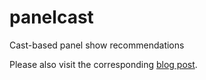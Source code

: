 # panelcast
Cast-based panel show recommendations

Please also visit the corresponding [blog post](http://lucaswoltmann.de/entertainment/2016/11/28/cast-based-panel-show-recommendations.html).
